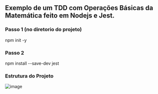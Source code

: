 ## Exemplo de um TDD com Operações Básicas da Matemática feito em Nodejs e Jest.

### Passo 1 (no diretorio do projeto)
npm init -y

### Passo 2
npm install --save-dev jest

### Estrutura do Projeto
![image](https://github.com/leonunessoares/Exemplo_TDD_nodejs_jest/assets/65078548/dab56b3c-063d-4652-990f-e27ac46def00)
